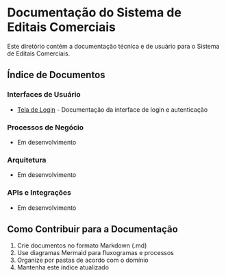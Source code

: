 # Documentação do Sistema de Editais Comerciais

Este diretório contém a documentação técnica e de usuário para o Sistema de Editais Comerciais.

## Índice de Documentos

### Interfaces de Usuário
- [Tela de Login](./tela-login.md) - Documentação da interface de login e autenticação

### Processos de Negócio
- Em desenvolvimento

### Arquitetura
- Em desenvolvimento

### APIs e Integrações
- Em desenvolvimento

## Como Contribuir para a Documentação

1. Crie documentos no formato Markdown (.md)
2. Use diagramas Mermaid para fluxogramas e processos
3. Organize por pastas de acordo com o domínio
4. Mantenha este índice atualizado
